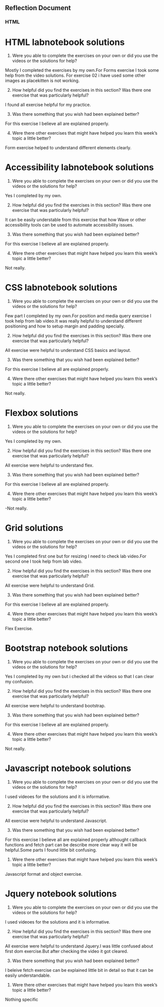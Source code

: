 ## Reflection Document

### HTML

# HTML labnotebook solutions

1. Were you able to complete the exercises on your own or did you use the
   videos or the solutions for help?

Mostly I completed the exercises by my own.For Forms exercise I took some help from the video solutions.
For exercise 02 i have used some other images as placekitten is not working.

2. How helpful did you find the exercises in this section? Was there one
   exercise that was particularly helpful?

I found all exercise helpful for my practice.

3. Was there something that you wish had been explained better?

For this exercise I believe all are explained properly.

4. Were there other exercises that might have helped you learn this week’s
   topic a little better?

Form exercise helped to understand different elements clearly.

# Accessibility labnotebook solutions

1. Were you able to complete the exercises on your own or did you use the
   videos or the solutions for help?

Yes I completed by my own.

2. How helpful did you find the exercises in this section? Was there one
   exercise that was particularly helpful?

It can be easily understable from this exercise that how Wave or other accessibility tools can be used to automate accessibility issues.

3. Was there something that you wish had been explained better?

For this exercise I believe all are explained properly.

4. Were there other exercises that might have helped you learn this week’s
   topic a little better?

Not really.

# CSS labnotebook solutions

1. Were you able to complete the exercises on your own or did you use the
   videos or the solutions for help?

Few part I completed by my own.For position and media query exercise I took help from lab video.It was really helpful to understand different positioning and how to setup margin and padding specially.

2. How helpful did you find the exercises in this section? Was there one
   exercise that was particularly helpful?

All exercise were helpful to understand CSS basics and layout.

3. Was there something that you wish had been explained better?

For this exercise I believe all are explained properly.

4. Were there other exercises that might have helped you learn this week’s
   topic a little better?

Not really.

# Flexbox solutions

1. Were you able to complete the exercises on your own or did you use the
   videos or the solutions for help?

Yes I completed by my own.

2. How helpful did you find the exercises in this section? Was there one
   exercise that was particularly helpful?

All exercise were helpful to understand flex.

3. Was there something that you wish had been explained better?

For this exercise I believe all are explained properly.

4. Were there other exercises that might have helped you learn this week’s
   topic a little better?

-Not really.

# Grid solutions

1. Were you able to complete the exercises on your own or did you use the
   videos or the solutions for help?

Yes I completed first one but for resizing I need to check lab video.For second one I took help
from lab video.

2. How helpful did you find the exercises in this section? Was there one
   exercise that was particularly helpful?

All exercise were helpful to understand Grid.

3. Was there something that you wish had been explained better?

For this exercise I believe all are explained properly.

4. Were there other exercises that might have helped you learn this week’s
   topic a little better?

Flex Exercise.

# Bootstrap notebook solutions

1. Were you able to complete the exercises on your own or did you use the
   videos or the solutions for help?

Yes I completed by my own but i checked all the videos so that I can clear my confusion.

2. How helpful did you find the exercises in this section? Was there one
   exercise that was particularly helpful?

All exercise were helpful to understand bootstrap.

3. Was there something that you wish had been explained better?

For this exercise I believe all are explained properly.

4. Were there other exercises that might have helped you learn this week’s
   topic a little better?

Not really.

# Javascript notebook solutions

1. Were you able to complete the exercises on your own or did you use the
   videos or the solutions for help?

I used videoes for the solutions and it is informative.

2. How helpful did you find the exercises in this section? Was there one
   exercise that was particularly helpful?

All exercise were helpful to understand Javascript.

3. Was there something that you wish had been explained better?

For this exercise I believe all are explained properly althought callback functions and fetch part can be describe more clear way it will be helpful.Some parts I found little bit confusing.

1. Were there other exercises that might have helped you learn this week’s
   topic a little better?

Javascript format and object exercise.

# Jquery notebook solutions

1. Were you able to complete the exercises on your own or did you use the
   videos or the solutions for help?

I used videoes for the solutions and it is informative.

2. How helpful did you find the exercises in this section? Was there one
   exercise that was particularly helpful?

All exercise were helpful to understand Jquery.I was little confused about first dom exercise.But after checking the video it got cleared.

3. Was there something that you wish had been explained better?

I beleive fetch exercise can be explained little bit in detail so that it can be easily understandable.

1. Were there other exercises that might have helped you learn this week’s
   topic a little better?

Nothing specific
